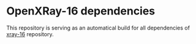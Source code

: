 # OpenXRay-16 dependencies

This repository is serving as an automatical build for all dependencies of [xray-16](https://github.com/OpenXRay/xray-16) repository.
